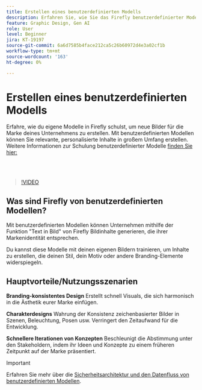 ```yaml
---
title: Erstellen eines benutzerdefinierten Modells
description: Erfahren Sie, wie Sie das Firefly benutzerdefinierter Modelle trainieren. Weitere Informationen erhalten Sie [hier](https://helpx.adobe.com/firefly/web/work-with-enterprise-features/train-custom-models/custom-models-overview.html).
feature: Graphic Design, Gen AI
role: User
level: Beginner
jira: KT-19197
source-git-commit: 6a6d7585b4face212ca5c26b60972d4e3a02cf1b
workflow-type: tm+mt
source-wordcount: '163'
ht-degree: 0%

---
```


# Erstellen eines benutzerdefinierten Modells

Erfahre, wie du eigene Modelle in Firefly schulst, um neue Bilder für die Marke deines Unternehmens zu erstellen. Mit benutzerdefinierten Modellen können Sie relevante, personalisierte Inhalte in großem Umfang erstellen. Weitere Informationen zur Schulung benutzerdefinierter Modelle [finden Sie hier:](https://helpx.adobe.com/firefly/web/work-with-enterprise-features/train-custom-models/custom-models-overview.html)

<br> 

>[!VIDEO](https://video.tv.adobe.com/v/3474931?quality=12&learn=on&hidetitle=true)

## Was sind Firefly von benutzerdefinierten Modellen?

Mit benutzerdefinierten Modellen können Unternehmen mithilfe der Funktion &quot;Text in Bild&quot; von Firefly Bildinhalte generieren, die ihrer Markenidentität entsprechen.

Du kannst diese Modelle mit deinen eigenen Bildern trainieren, um Inhalte zu erstellen, die deinen Stil, dein Motiv oder andere Branding-Elemente widerspiegeln.

## Hauptvorteile/Nutzungsszenarien

**Branding-konsistentes Design** Erstellt schnell Visuals, die sich harmonisch in die Ästhetik eurer Marke einfügen.

**Charakterdesigns** Wahrung der Konsistenz zeichenbasierter Bilder in Szenen, Beleuchtung, Posen usw. Verringert den Zeitaufwand für die Entwicklung.

**Schnellere Iterationen von Konzepten** Beschleunigt die Abstimmung unter den Stakeholdern, indem ihr Ideen und Konzepte zu einem früheren Zeitpunkt auf der Marke präsentiert.

>[!IMPORTANT]
>
>Erfahren Sie mehr über die [Sicherheitsarchitektur und den Datenfluss von benutzerdefinierten Modellen](https://www.adobe.com/content/dam/cc/en/trust-center/ungated/whitepapers/creative-cloud/adobe-firefly-custom-models-security-fact-sheet.pdf).
